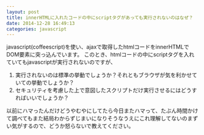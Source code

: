 ```yaml
---
layout: post
title: innerHTMLに入れたコードの中にscriptタグがあっても実行されないのはなぜ？
date: 2014-12-28 16:49:13
categories: javascript
---
```

<!-- {% raw %} -->
<p>javascript(coffeescript)を使い、ajaxで取得したhtmlコードをinnerHTMLでDOM要素に突っ込んでいます。
このとき、htmlコードの中にscriptタグを入れていてもjavascriptが実行されないのですが、</p>

<ol>
<li>実行されないのは標準の挙動でしょうか？それともブラウザが気を利かせていての挙動でしょうか？</li>
<li>セキュリティを考慮した上で意図したスクリプトだけ実行させるにはどうすればいいでしょうか？</li>
</ol>

<p>以前にハマったんだけどうやむやにしてたら今日またハマって、たぶん時間かけて調べてもまた結局わからずじまいになりそうなうえにこれ理解してないのまずい気がするので、どうか怒らないで教えてください。</p>
<!-- {% endraw %} -->
